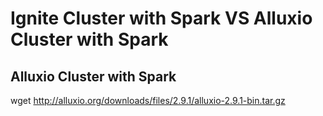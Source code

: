 # Ignite Cluster with Spark VS Alluxio Cluster with Spark



## Alluxio Cluster with Spark
  wget http://alluxio.org/downloads/files/2.9.1/alluxio-2.9.1-bin.tar.gz 




